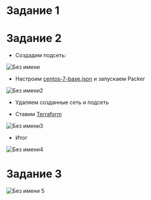 # Задание 1




# Задание 2

* Создадим подсеть:
  
![Без имени](https://github.com/Dimarkle/DevOps/assets/118626944/e54f95d3-2942-46bf-9fc7-3af6e42c2dcb)

* Настроим [centos-7-base.json](https://github.com/netology-code/virtd-homeworks/tree/main/05-virt-05-docker-swarm/src/packer) и запускаем Packer

![Без имени2](https://github.com/Dimarkle/DevOps/assets/118626944/119d248c-7513-40c7-b6e9-aa83561991f0)

* Удаляем созданные сеть и подсеть

* Ставим [Terraform](https://github.com/netology-code/virtd-homeworks/tree/main/05-virt-05-docker-swarm/src/terraform)

![Без имени3](https://github.com/Dimarkle/DevOps/assets/118626944/67989f8e-c5a1-4ae7-86a6-72f29ace074b)

* Итог
  
![Без имени4](https://github.com/Dimarkle/DevOps/assets/118626944/43edd38f-3bcf-4c20-a75a-cb55f2c7528e)

# Задание 3
![Без имени 5](https://github.com/Dimarkle/DevOps/assets/118626944/807ac48f-f653-4c04-ab0e-243622a6ab83)



